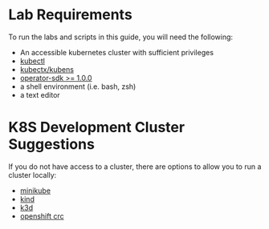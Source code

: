 # Lab Requirements

To run the labs and scripts in this guide, you will need the following: 

* An accessible kubernetes cluster with sufficient privileges
* [kubectl](https://kubernetes.io/docs/tasks/tools/install-kubectl/)
* [kubectx/kubens](https://github.com/ahmetb/kubectx)
* [operator-sdk >= 1.0.0](https://sdk.operatorframework.io/docs/installation/install-operator-sdk/)
* a shell environment (i.e. bash, zsh)
* a text editor

# K8S Development Cluster Suggestions

If you do not have access to a cluster, there are options to allow you to run a cluster locally: 

* [minikube](https://github.com/kubernetes/minikube)
* [kind](https://github.com/kubernetes-sigs/kind)
* [k3d](https://k3d.io/)
* [openshift crc](https://developers.redhat.com/blog/2019/09/05/red-hat-openshift-4-on-your-laptop-introducing-red-hat-codeready-containers/)






